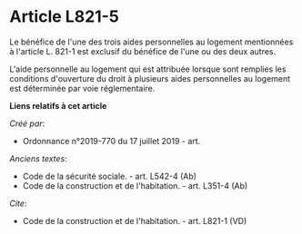 # Article L821-5

Le bénéfice de l'une des trois aides personnelles au logement mentionnées à l'article L. 821-1 est exclusif du bénéfice de
l'une ou des deux autres. 

L'aide personnelle au logement qui est attribuée lorsque sont remplies les conditions d'ouverture du droit à plusieurs aides
personnelles au logement est déterminée par voie réglementaire.

**Liens relatifs à cet article**

_Créé par_:

  - Ordonnance n°2019-770 du 17 juillet 2019 - art.

_Anciens textes_:

  - Code de la sécurité sociale. - art. L542-4 (Ab)
  - Code de la construction et de l'habitation. - art. L351-4 (Ab)

_Cite_:

  - Code de la construction et de l'habitation. - art. L821-1 (VD)
